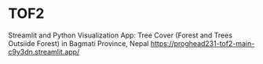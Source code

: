 # TOF2
Streamlit and Python Visualization App: Tree Cover (Forest and Trees Outsiide Forest) in Bagmati Province, Nepal
https://proghead231-tof2-main-c9y3dn.streamlit.app/
